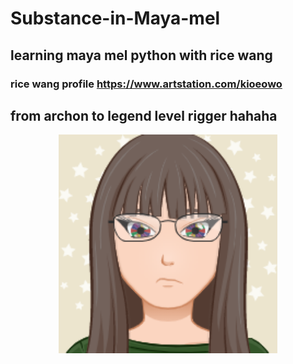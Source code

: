 # Substance-in-Maya-mel
## learning maya mel python with rice wang
### rice wang profile https://www.artstation.com/kioeowo


## from archon to legend level rigger hahaha


<p align="center">
<img width="350" alt="new" src="https://github.com/jaimehernan95/cubeModels-maya-python/blob/master/image/AvatarMaker.png">
</p>
